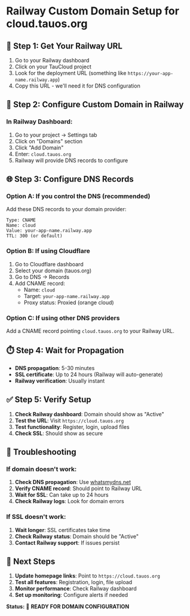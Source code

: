 # Railway Custom Domain Setup for cloud.tauos.org

## 🎯 **Step 1: Get Your Railway URL**

1. Go to your Railway dashboard
2. Click on your TauCloud project
3. Look for the deployment URL (something like `https://your-app-name.railway.app`)
4. Copy this URL - we'll need it for DNS configuration

## 🔗 **Step 2: Configure Custom Domain in Railway**

### **In Railway Dashboard:**
1. Go to your project → Settings tab
2. Click on "Domains" section
3. Click "Add Domain"
4. Enter: `cloud.tauos.org`
5. Railway will provide DNS records to configure

## 🌐 **Step 3: Configure DNS Records**

### **Option A: If you control the DNS (recommended)**
Add these DNS records to your domain provider:

```
Type: CNAME
Name: cloud
Value: your-app-name.railway.app
TTL: 300 (or default)
```

### **Option B: If using Cloudflare**
1. Go to Cloudflare dashboard
2. Select your domain (tauos.org)
3. Go to DNS → Records
4. Add CNAME record:
   - Name: `cloud`
   - Target: `your-app-name.railway.app`
   - Proxy status: Proxied (orange cloud)

### **Option C: If using other DNS providers**
Add a CNAME record pointing `cloud.tauos.org` to your Railway URL.

## ⏱️ **Step 4: Wait for Propagation**

- **DNS propagation**: 5-30 minutes
- **SSL certificate**: Up to 24 hours (Railway will auto-generate)
- **Railway verification**: Usually instant

## ✅ **Step 5: Verify Setup**

1. **Check Railway dashboard**: Domain should show as "Active"
2. **Test the URL**: Visit `https://cloud.tauos.org`
3. **Test functionality**: Register, login, upload files
4. **Check SSL**: Should show as secure

## 🔧 **Troubleshooting**

### **If domain doesn't work:**
1. **Check DNS propagation**: Use [whatsmydns.net](https://whatsmydns.net)
2. **Verify CNAME record**: Should point to Railway URL
3. **Wait for SSL**: Can take up to 24 hours
4. **Check Railway logs**: Look for domain errors

### **If SSL doesn't work:**
1. **Wait longer**: SSL certificates take time
2. **Check Railway status**: Domain should be "Active"
3. **Contact Railway support**: If issues persist

## 📝 **Next Steps**

1. **Update homepage links**: Point to `https://cloud.tauos.org`
2. **Test all features**: Registration, login, file upload
3. **Monitor performance**: Check Railway dashboard
4. **Set up monitoring**: Configure alerts if needed

**Status:** 🚀 **READY FOR DOMAIN CONFIGURATION** 
